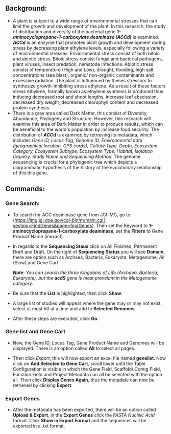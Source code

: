 ## Background:
  
  + A plant is subject to a wide range of environmental stresses that can limit the growth and development of the plant. In this research, the study of distribution and diversity of the bacterial gene **_1-aminocyclopropane-1-carboxylate deaminase (ACCd)_** is examined. **_ACCd_** is an enzyme that promotes plant growth and development during stress by decreasing plant ethylene levels, especially following a variety of environmental stresses. Enviornmental stress consist of both bitoic and abiotic stress. Bitoic stress consist fungal and bacterial pathogens, plant viruses, insect predation, nematode infections. Abiotic stress consist of temperature (High and Low), drought, flooding, high salt concentrations (sea blast), organic/ non-organic contaminants and excessive radiation. The plant is influenced by theses stressors to synthesize growth-inhibiting stress ethylene. As a result of these factors stress ethylene, formally known as ethylene synthesis is produced thus inducing decreased root and shoot lengths, increase leaf abscission, decreased dry weight, decreased chlorophyll content and decreased protein synthesis.
  + There is a gray area called Dark Matter, this consist of Diversity, Abundance, Phylogeny and Structure. However, this research will examine this area of Dark Matter in order to produce results, which can be beneficial to the world's population by increase food security. The distribution of **_ACCd_** is examined by retrieving its metadata, which includes _Gene ID, Locus Tag, Genome ID, Environmental data (geographical location, GPS cords), Culture Type, Depth, Ecosystem Category, Ecosystem Subtype, Ecosystem Type, Habitat, Isolation Country, Study Name and Sequencing Method._ The genome sequencing is crucial for a phylogenic tree which depicts a diagrammatic hypothesis of the history of the evolutionary relationship of this this gene.
  
  
## Commands:

### Gene Search:

* To search for ACC deaminase gene from JGI IMG, go to (https://img.jgi.doe.gov/cgi-bin/m/main.cgi?section=FindGenes&page=findGenes). Then set the Keyword to **1-aminocyclopropane-1-carboxylate deaminase**, set the **Filters** to Gene Product Name (inexact). 
  
* In regards to the **Sequencing Staus** click on All Finished, Permanent Draft and Draft. On the right of **Sequencing Status** you will see **Domain**, there are option such as Archaea, Bacteria, Eukaryota, Metagenome, All (Slow) and Gene Cart.
  
  **_Note_**: _You can search the three Kingdoms of Life (Archaea, Bacteria, Eukaryote), but the **_acdS_** gene is most prevelant in the Metagenome category_.
  
* Be sure that the **List** is highlighted, then click **Show**.
  
* A large list of studies will appear where the gene may or may not exist, select at most 50 at a time and add to **Selected Genomes**.
  
* After these steps are executed, click **Go**.
  
  
### Gene list and Gene Cart

* Now, the Gene ID, Locus Tag, Gene Product Name and Genomes will be displayed. There is an option called **All** to select all pages.
    
* Then click _Export_, this will now export an excel file named **genelist**. Now click on **Add Selected to Gene Cart**, scroll lower until the Table Configuration is visible in which the Gene Field, Scaffold/ Contig Field, Function Field and Project Metadata can all be selected with the option all. Then click **Display Genes Again**, thus the metadate can now be retrieved by clicking **Export**.
    
### Export Genes 

* After the metadata has been exported, there will be an option called **Upload & Export**, in the **Export Genes** click the *FASTA Nucleic Acid* format. Click **Show in Export Format** and the sequences will be exported in a .txt format.
  
  
  
